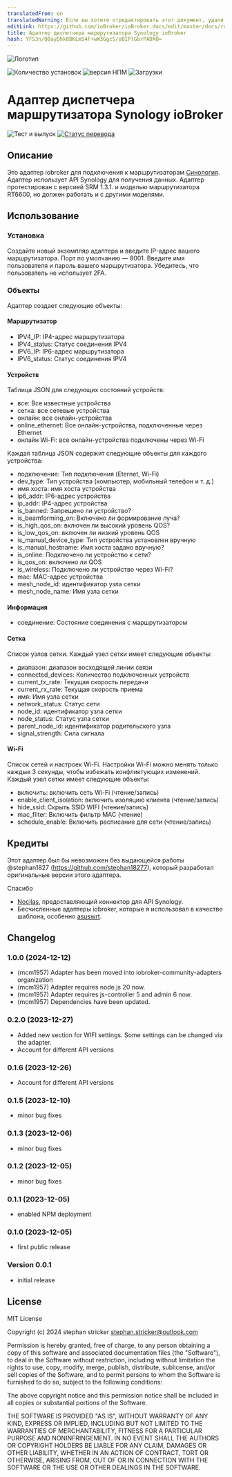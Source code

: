 ```yaml
---
translatedFrom: en
translatedWarning: Если вы хотите отредактировать этот документ, удалите поле «translationFrom», в противном случае этот документ будет снова автоматически переведен
editLink: https://github.com/ioBroker/ioBroker.docs/edit/master/docs/ru/adapterref/iobroker.srm/README.md
title: Адаптер диспетчера маршрутизатора Synology ioBroker
hash: YFS3n/Q8ayDhk8BKLmS4F+wW3GgcS/oBIPlGbrPADXQ=
---
```

![Логотип](../../../en/adapterref/iobroker.srm/admin/synology.png)

![Количество установок](http://iobroker.live/badges/srm.svg)
![версия НПМ](http://img.shields.io/npm/v/iobroker.srm.svg)
![Загрузки](https://img.shields.io/npm/dm/iobroker.srm.svg)

# Адаптер диспетчера маршрутизатора Synology ioBroker
![Тест и выпуск](https://github.com/iobroker-community-adapters/iobroker.srm/workflows/Test%20and%20Release/badge.svg) [![Статус перевода](https://weblate.iobroker.net/widgets/adapters/-/srm/svg-badge.svg)](https://weblate.iobroker.net/engage/adapters/?utm_source=widget)

## Описание
Это адаптер iobroker для подключения к маршрутизаторам [Синология](https://www.synology.com/). Адаптер использует API Synology для получения данных. Адаптер протестирован с версией SRM 1.3.1. и моделью маршрутизатора RT6600, но должен работать и с другими моделями.

## Использование
### Установка
Создайте новый экземпляр адаптера и введите IP-адрес вашего маршрутизатора. Порт по умолчанию — 8001. Введите имя пользователя и пароль вашего маршрутизатора. Убедитесь, что пользователь не использует 2FA.

### Объекты
Адаптер создает следующие объекты:

#### Маршрутизатор
* IPV4_IP: IP4-адрес маршрутизатора
* IPV4_status: Статус соединения IPV4
* IPV6_IP: IP6-адрес маршрутизатора
* IPV6_status: Статус соединения IPV4

#### Устройств
Таблица JSON для следующих состояний устройств:

* все: Все известные устройства
* сетка: все сетевые устройства
* онлайн: все онлайн-устройства
* online_ethernet: Все онлайн-устройства, подключенные через Ethernet
* онлайн Wi-Fi: все онлайн-устройства подключены через Wi-Fi

Каждая таблица JSON содержит следующие объекты для каждого устройства:

* подключение: Тип подключения (Eternet, Wi-Fi)
* dev_type: Тип устройства (компьютер, мобильный телефон и т. д.)
* имя хоста: имя хоста устройства
* ip6_addr: IP6-адрес устройства
* ip_addr: IP4-адрес устройства
* is_banned: Запрещено ли устройство?
* is_beamforming_on: Включено ли формирование луча?
* is_high_qos_on: включен ли высокий уровень QOS?
* is_low_qos_on: включен ли низкий уровень QOS
* is_manual_device_type: Тип устройства установлен вручную
* is_manual_hostname: Имя хоста задано вручную?
* is_online: Подключено ли устройство к сети?
* is_qos_on: включено ли QOS
* is_wireless: Подключено ли устройство через Wi-Fi?
* mac: MAC-адрес устройства
* mesh_node_id: идентификатор узла сетки
* mesh_node_name: Имя узла сетки

#### Информация
* соединение: Состояние соединения с маршрутизатором

#### Сетка
Список узлов сетки. Каждый узел сетки имеет следующие объекты:

* диапазон: диапазон восходящей линии связи
* connected_devices: Количество подключенных устройств
* current_tx_rate: Текущая скорость передачи
* current_rx_rate: Текущая скорость приема
* имя: Имя узла сетки
* network_status: Статус сети
* node_id: идентификатор узла сетки
* node_status: Статус узла сетки
* parent_node_id: идентификатор родительского узла
* signal_strength: Сила сигнала

#### Wi-Fi
Список сетей и настроек Wi-Fi. Настройки Wi-Fi можно менять только каждые 3 секунды, чтобы избежать конфликтующих изменений. Каждый узел сетки имеет следующие объекты:

* включить: включить сеть Wi-Fi (чтение/запись)
* enable_client_isolation: включить изоляцию клиента (чтение/запись)
* hide_ssid: Скрыть SSID WIFI (чтение/запись)
* mac_filter: Включить фильтр MAC (чтение)
* schedule_enable: Включить расписание для сети (чтение/запись)

## Кредиты
Этот адаптер был бы невозможен без выдающейся работы @stephan1827 (https://github.com/stephan18277), который разработал оригинальные версии этого адаптера.

Спасибо

* [Nocilas](https://github.com/nioc), предоставляющий коннектор для API Synology.
* Бесчисленные адаптеры iobroker, которые я использовал в качестве шаблона, особенно [asuswrt](https://github.com/mcdhrts/ioBroker.asuswrt).

<!-- Заполнитель для следующей версии (в начале строки):

### **РАБОТА В ХОДЕ** -->

## Changelog
### 1.0.0 (2024-12-12)
- (mcm1957) Adapter has been moved into iobroker-community-adapters organization
- (mcm1957) Adapter requires node.js 20 now.
- (mcm1957) Adapter requires js-controller 5 and admin 6 now.
- (mcm1957) Dependencies have been updated.

### 0.2.0 (2023-12-27)
- Added new section for WIFI settings. Some settings can be changed via the adapter.
- Account for different API versions

### 0.1.6 (2023-12-26)
- Account for different API versions

### 0.1.5 (2023-12-10)
- minor bug fixes

### 0.1.3 (2023-12-06)
- minor bug fixes

### 0.1.2 (2023-12-05)
- minor bug fixes

### 0.1.1 (2023-12-05)

- enabled NPM deployment

### 0.1.0 (2023-12-05)

- first public release

### Version 0.0.1

- initial release

## License
MIT License

Copyright (c) 2024 stephan stricker <stephan.stricker@outlook.com>

Permission is hereby granted, free of charge, to any person obtaining a copy
of this software and associated documentation files (the "Software"), to deal
in the Software without restriction, including without limitation the rights
to use, copy, modify, merge, publish, distribute, sublicense, and/or sell
copies of the Software, and to permit persons to whom the Software is
furnished to do so, subject to the following conditions:

The above copyright notice and this permission notice shall be included in all
copies or substantial portions of the Software.

THE SOFTWARE IS PROVIDED "AS IS", WITHOUT WARRANTY OF ANY KIND, EXPRESS OR
IMPLIED, INCLUDING BUT NOT LIMITED TO THE WARRANTIES OF MERCHANTABILITY,
FITNESS FOR A PARTICULAR PURPOSE AND NONINFRINGEMENT. IN NO EVENT SHALL THE
AUTHORS OR COPYRIGHT HOLDERS BE LIABLE FOR ANY CLAIM, DAMAGES OR OTHER
LIABILITY, WHETHER IN AN ACTION OF CONTRACT, TORT OR OTHERWISE, ARISING FROM,
OUT OF OR IN CONNECTION WITH THE SOFTWARE OR THE USE OR OTHER DEALINGS IN THE
SOFTWARE.